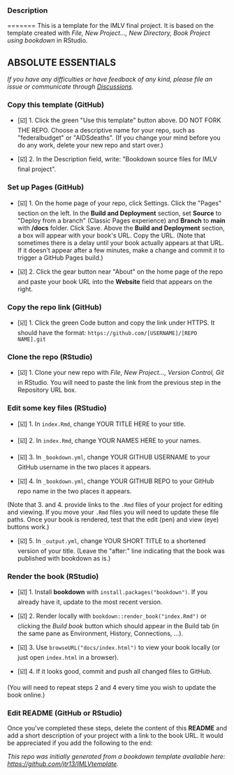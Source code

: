 ### Description
=======
This is a template for the IMLV final project. It is based on the template created with *File, New Project..., New Directory, Book Project using bookdown* in RStudio. 


## ABSOLUTE ESSENTIALS

*If you have any difficulties or have feedback of any kind, please file an issue or communicate through [Discussions](https://github.com/jtr13/IMLVtemplate/discussions).*

### Copy this template (GitHub)

- [:ballot_box_with_check:] 1. Click the green "Use this template" button above.  DO NOT FORK THE REPO. Choose a descriptive name for your repo, such as "federalbudget" or "AIDSdeaths".  (If you change your mind before you do any work, delete your new repo and start over.)

- [:ballot_box_with_check:] 2. In the Description field, write: "Bookdown source files for IMLV final project".

### Set up Pages (GitHub)

- [:ballot_box_with_check:] 1. On the home page of your repo, click Settings. Click the "Pages" section on the left. In the **Build and Deployment** section, set **Source** to "Deploy from a branch" (Classic Pages experience) and **Branch** to **main** with **/docs** folder. Click Save. Above the **Build and Deployment** section, a box will appear with your book's URL. Copy the URL. (Note that sometimes there is a delay until your book actually appears at that URL. If it doesn't appear after a few minutes, make a change and commit it to trigger a GitHub Pages build.)	

- [:ballot_box_with_check:] 2. Click the gear button near "About" on the home page of the repo and paste your book URL into the **Website** field that appears on the right.

### Copy the repo link (GitHub)

- [:ballot_box_with_check:] 1. Click the green Code button and copy the link under HTTPS. It should have the format: `https://github.com/[USERNAME]/[REPO NAME].git`

### Clone the repo (RStudio)

- [:ballot_box_with_check:] 1. Clone your new repo with *File, New Project..., Version Control, Git* in RStudio. You will need to paste the link from the previous step in the Repository URL box.

### Edit some key files (RStudio)

- [:ballot_box_with_check:] 1. In `index.Rmd`, change YOUR TITLE HERE to your title.

- [:ballot_box_with_check:] 2. In `index.Rmd`, change YOUR NAMES HERE to your names.

- [:ballot_box_with_check:] 3. In `_bookdown.yml`, change YOUR GITHUB USERNAME to your GitHub username in the two places it appears.

- [:ballot_box_with_check:] 4. In `_bookdown.yml`, change YOUR GITHUB REPO to your GitHub repo name in the two places it appears.

(Note that 3. and 4. provide links to the `.Rmd` files of your project for editing and viewing. If you move your `.Rmd` files you will need to update these file paths. Once your book is rendered, test that the edit (pen) and view (eye) buttons work.)

- [:ballot_box_with_check:] 5. In `_output.yml`, change YOUR SHORT TITLE to a shortened version of your title. (Leave the "after:" line indicating that the book was published with bookdown as is.)

### Render the book (RStudio)

- [:ballot_box_with_check:] 1. Install **bookdown** with `install.packages("bookdown")`. If you already have it, update to the most recent version.

- [:ballot_box_with_check:] 2. Render locally with `bookdown::render_book("index.Rmd")` or clicking the *Build book* button which should appear in the Build tab (in the same pane as Environment, History, Connections, ...).

- [:ballot_box_with_check:] 3. Use `browseURL("docs/index.html")` to view your book locally (or just open `index.html` in a browser).

- [:ballot_box_with_check:] 4. If it looks good, commit and push all changed files to GitHub. 

(You will need to repeat steps 2 and 4 every time you wish to update the book online.)

### Edit README	(GitHub or RStudio)

Once you've completed these steps, delete the content of this **README** and add a short description of your project with a link to the book URL. It would be appreciated if you add the following to the end:	

*This repo was initially generated from a bookdown template available here: https://github.com/jtr13/IMLVtemplate.*	


